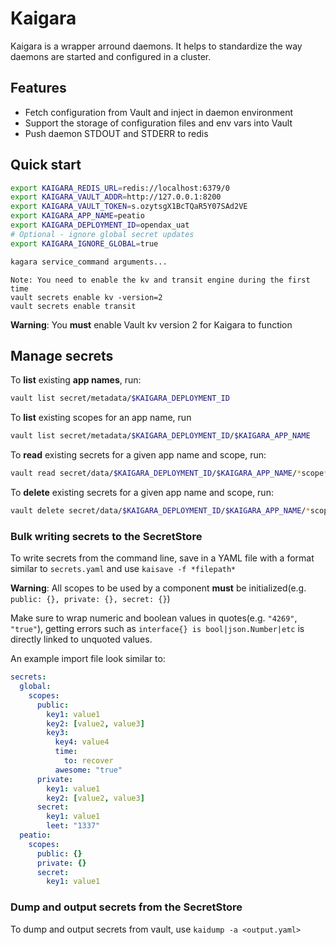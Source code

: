 # Kaigara

Kaigara is a wrapper arround daemons. It helps to standardize the way daemons are started and configured in a cluster.

## Features

 * Fetch configuration from Vault and inject in daemon environment
 * Support the storage of configuration files and env vars into Vault
 * Push daemon STDOUT and STDERR to redis

## Quick start

```sh
export KAIGARA_REDIS_URL=redis://localhost:6379/0
export KAIGARA_VAULT_ADDR=http://127.0.0.1:8200
export KAIGARA_VAULT_TOKEN=s.ozytsgX1BcTQaR5Y07SAd2VE
export KAIGARA_APP_NAME=peatio
export KAIGARA_DEPLOYMENT_ID=opendax_uat
# Optional - ignore global secret updates
export KAIGARA_IGNORE_GLOBAL=true

kagara service_command arguments...
```

    Note: You need to enable the kv and transit engine during the first time
    vault secrets enable kv -version=2
    vault secrets enable transit

**Warning**: You **must** enable Vault kv version 2 for Kaigara to function

## Manage secrets

To **list** existing **app names**, run:
```sh
vault list secret/metadata/$KAIGARA_DEPLOYMENT_ID
```

To **list** existing scopes for an app name, run
```sh
vault list secret/metadata/$KAIGARA_DEPLOYMENT_ID/$KAIGARA_APP_NAME
```

To **read** existing secrets for a given app name and scope, run:
```sh
vault read secret/data/$KAIGARA_DEPLOYMENT_ID/$KAIGARA_APP_NAME/*scope* -format=yaml
```

To **delete** existing secrets for a given app name and scope, run:
```sh
vault delete secret/data/$KAIGARA_DEPLOYMENT_ID/$KAIGARA_APP_NAME/*scope*
```

### Bulk writing secrets to the SecretStore

To write secrets from the command line, save in a YAML file with a format similar to `secrets.yaml` and use `kaisave -f *filepath*`

**Warning**: All scopes to be used by a component **must** be initialized(e.g. `public: {}, private: {}, secret: {}`)

Make sure to wrap numeric and boolean values in quotes(e.g. `"4269"`, `"true"`), getting errors such as `interface{} is bool|json.Number|etc` is directly linked to unquoted values.

An example import file look similar to:
```yaml
secrets:
  global:
    scopes:
      public:
        key1: value1
        key2: [value2, value3]
        key3:
          key4: value4
          time:
            to: recover
          awesome: "true"
      private:
        key1: value1
        key2: [value2, value3]
      secret:
        key1: value1
        leet: "1337"
  peatio:
    scopes:
      public: {}
      private: {}
      secret:
        key1: value1
```
### Dump and output secrets from the SecretStore
To dump and output secrets from vault, use `kaidump -a <output.yaml>`

